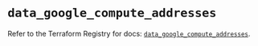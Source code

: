 # `data_google_compute_addresses`

Refer to the Terraform Registry for docs: [`data_google_compute_addresses`](https://registry.terraform.io/providers/hashicorp/google/6.8.0/docs/data-sources/compute_addresses).
